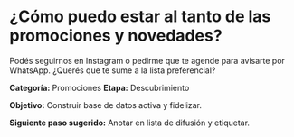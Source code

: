 # ¿Cómo puedo estar al tanto de las promociones y novedades?

Podés seguirnos en Instagram o pedirme que te agende para avisarte por WhatsApp. ¿Querés que te sume a la lista preferencial?

**Categoría:** Promociones
**Etapa:** Descubrimiento

**Objetivo:** Construir base de datos activa y fidelizar.

**Siguiente paso sugerido:** Anotar en lista de difusión y etiquetar.
